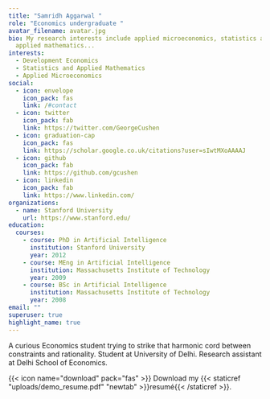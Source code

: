 ```yaml
---
title: "Samridh Aggarwal "
role: "Economics undergraduate "
avatar_filename: avatar.jpg
bio: My research interests include applied microeconomics, statistics and
  applied mathematics...
interests:
  - Development Economics
  - Statistics and Applied Mathematics
  - Applied Microeconomics
social:
  - icon: envelope
    icon_pack: fas
    link: /#contact
  - icon: twitter
    icon_pack: fab
    link: https://twitter.com/GeorgeCushen
  - icon: graduation-cap
    icon_pack: fas
    link: https://scholar.google.co.uk/citations?user=sIwtMXoAAAAJ
  - icon: github
    icon_pack: fab
    link: https://github.com/gcushen
  - icon: linkedin
    icon_pack: fab
    link: https://www.linkedin.com/
organizations:
  - name: Stanford University
    url: https://www.stanford.edu/
education:
  courses:
    - course: PhD in Artificial Intelligence
      institution: Stanford University
      year: 2012
    - course: MEng in Artificial Intelligence
      institution: Massachusetts Institute of Technology
      year: 2009
    - course: BSc in Artificial Intelligence
      institution: Massachusetts Institute of Technology
      year: 2008
email: ""
superuser: true
highlight_name: true
---
```

A curious Economics student trying to strike that harmonic cord between constraints and rationality. Student at University of Delhi. Research assistant at Delhi School of Economics.

{{< icon name="download" pack="fas" >}} Download my {{< staticref "uploads/demo_resume.pdf" "newtab" >}}resumé{{< /staticref >}}.